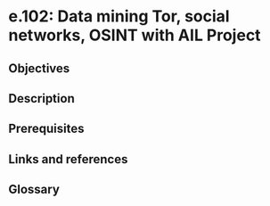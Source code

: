# e.102: Data mining Tor, social networks, OSINT with AIL Project

## Objectives

## Description

## Prerequisites

## Links and references

## Glossary

